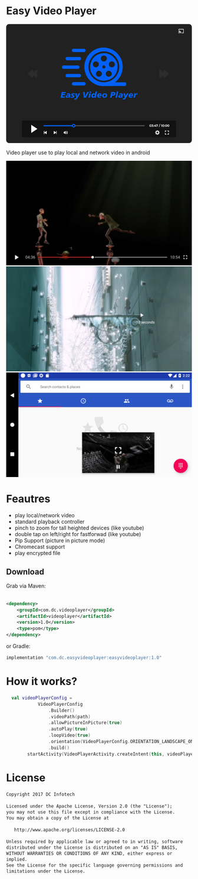 # Easy Video Player

![](images/easyplayer.png)


Video player use to play local and network video in android



![](images/preview.png)
![](images/doubletap.png)
![](images/pip.png)

# Feautres

- play local/network video
- standard playback controller
- pinch to zoom for tall heighted devices (like youtube)
- double tap on left/right for fastforwad (like youtube)
- Pip Support (picture in picture mode)
- Chromecast support
- play encrypted file

Download
--------

Grab via Maven:

```xml

<dependency>
    <groupId>com.dc.videoplayer</groupId>
    <artifactId>videoplayer</artifactId>
    <version>1.0</version>
    <type>pom</type>
</dependency>
```

or Gradle:

```groovy
implementation "com.dc.easyvideoplayer:easyvideoplayer:1.0"
```

# How it works?

```kotlin
  val videoPlayerConfig =
            VideoPlayerConfig
                .Builder()
                .videoPath(path)
                .allowPictureInPicture(true)
                .autoPlay(true)
                .loopVideo(true)
                .orientation(VideoPlayerConfig.ORIENTATION_LANDSCAPE_ONLY)
                .build()
        startActivity(VideoPlayerActivity.createIntent(this, videoPlayerConfig))
```

# License

```
Copyright 2017 DC Infotech

Licensed under the Apache License, Version 2.0 (the "License");
you may not use this file except in compliance with the License.
You may obtain a copy of the License at

   http://www.apache.org/licenses/LICENSE-2.0

Unless required by applicable law or agreed to in writing, software
distributed under the License is distributed on an "AS IS" BASIS,
WITHOUT WARRANTIES OR CONDITIONS OF ANY KIND, either express or implied.
See the License for the specific language governing permissions and
limitations under the License.
